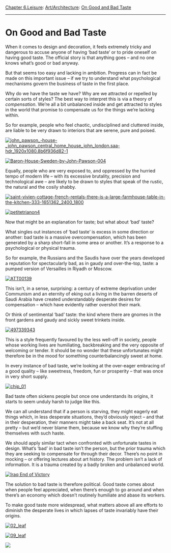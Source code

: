 [Chapter 6.Leisure](https://www.theschooloflife.com/thebookoflife/category/leisure/): [Art/Architecture](https://www.theschooloflife.com/thebookoflife/category/leisure/artarchitecture/): [On Good and Bad Taste](https://www.theschooloflife.com/thebookoflife/good-and-bad-taste/)

* * *

# On Good and Bad Taste

When it comes to design and decoration, it feels extremely tricky and dangerous to accuse anyone of having ‘bad taste’ or to pride oneself on having good taste. The official story is that anything goes – and no one knows what’s good or bad anyway.

But that seems too easy and lacking in ambition. Progress can in fact be made on this important issue – if we try to understand what psychological mechanisms govern the business of taste in the first place.

Why do we have the taste we have? Why are we attracted or repelled by certain sorts of styles? The best way to interpret this is via a theory of _compensation_. We’re all a bit unbalanced inside and get attracted to styles in the world that promise to compensate us for the things we’re lacking within.

So for example, people who feel chaotic, undisciplined and cluttered inside, are liable to be very drawn to interiors that are serene, pure and poised.

[![john_pawson_-_house_-_john_pawson_central_home_house_john_london.saa-hdr_1920x1080.8b6f936d82-1](https://www.theschooloflife.com/thebookoflife/wp-content/uploads/2015/02/john_pawson_-_house_-_john_pawson_central_home_house_john_london.saa-hdr_1920x1080.8b6f936d82-1.jpg)](http://www.thebookoflife.org/wp-content/uploads/2015/02/john_pawson_-_house_-_john_pawson_central_home_house_john_london.saa-hdr_1920x1080.8b6f936d82-1.jpg)

[![Baron-House-Sweden-by-John-Pawson-004](https://www.theschooloflife.com/thebookoflife/wp-content/uploads/2015/02/Baron-House-Sweden-by-John-Pawson-004.jpg)](http://www.thebookoflife.org/wp-content/uploads/2015/02/Baron-House-Sweden-by-John-Pawson-004.jpg)

Equally, people who are very exposed to, and oppressed by the hurried tempo of modern life – with its excessive brutality, precision and technological awe – are likely to be drawn to styles that speak of the rustic, the natural and the cosily shabby.

[![saint-vivien-cottage-french-rentals-there-is-a-large-farmhouse-table-in-the-kitchen-333-1651362_2400_1800](https://www.theschooloflife.com/thebookoflife/wp-content/uploads/2015/02/saint-vivien-cottage-french-rentals-there-is-a-large-farmhouse-table-in-the-kitchen-333-1651362_2400_1800.jpg)](http://www.thebookoflife.org/wp-content/uploads/2015/02/saint-vivien-cottage-french-rentals-there-is-a-large-farmhouse-table-in-the-kitchen-333-1651362_2400_1800.jpg)

[![petitetrianon4](https://www.theschooloflife.com/thebookoflife/wp-content/uploads/2015/02/petitetrianon4.jpg)](http://www.thebookoflife.org/wp-content/uploads/2015/02/petitetrianon4.jpg)

Now that might be an explanation for taste; but what about ‘bad’ taste?

What singles out instances of ‘bad taste’ is excess in some direction or another: bad taste is a massive overcompensation, which has been generated by a sharp short-fall in some area or another. It’s a response to a psychological or physical trauma.

So for example, the Russians and the Saudis have over the years developed a reputation for spectacularly bad, as in gaudy and over-the-top, taste: a pumped version of Versailles in Riyadh or Moscow.

[![ATT00139](https://www.theschooloflife.com/thebookoflife/wp-content/uploads/2015/02/ATT00139.jpg)](http://www.thebookoflife.org/wp-content/uploads/2015/02/ATT00139.jpg)

This isn’t, in a sense, surprising: a century of extreme deprivation under Communism and an eternity of eking out a living in the barren deserts of Saudi Arabia have created understandably desperate desires for compensation – which have evidently rather overshot their mark.

Or think of sentimental ‘bad’ taste: the kind where there are gnomes in the front gardens and gaudy and sickly sweet trinkets inside.

[![497339343](https://www.theschooloflife.com/thebookoflife/wp-content/uploads/2015/02/497339343.jpg)](http://www.thebookoflife.org/wp-content/uploads/2015/02/497339343.jpg)

This is a style frequently favoured by the less well-off in society, people whose working lives are humiliating, backbreaking and the very opposite of welcoming or tender. It should be no wonder that these unfortunates might therefore be in the mood for something counterbalancingly sweet at home.

In every instance of bad taste, we’re looking at the over-eager embracing of a good quality – like sweetness, freedom, fun or prosperity – that was once in very short supply.

[![chip_01](https://www.theschooloflife.com/thebookoflife/wp-content/uploads/2015/02/chip_01.jpg)](http://www.thebookoflife.org/wp-content/uploads/2015/02/chip_01.jpg)

Bad taste often sickens people but once one understands its origins, it starts to seem unduly harsh to judge like this.

We can all understand that if a person is starving, they might eagerly eat things which, in less desperate situations, they’d obviously reject – and that in their desperation, their manners might take a back seat. It’s not at all pretty – but we’d never blame them, because we know why they’re stuffing themselves with such haste.

We should apply similar tact when confronted with unfortunate tastes in design. What’s ‘bad’ in bad taste isn’t the person, but the prior trauma which they are seeking to compensate for through their decor. There’s no point in mocking – or offering lectures about art history. The problem isn’t a lack of information. It is a trauma created by a badly broken and unbalanced world.

[![Iraq End of Victory](https://www.theschooloflife.com/thebookoflife/wp-content/uploads/2015/02/PM-270214-chairA1.jpg)](http://www.thebookoflife.org/wp-content/uploads/2015/02/PM-270214-chairA1.jpg)

The solution to bad taste is therefore political. Good taste comes about when people feel appreciated, when there’s enough to go around and when there’s an economy which doesn’t routinely humiliate and abase its workers.

To make good taste more widespread, what matters above all are efforts to diminish the desperate lives in which lapses of taste invariably have their origins.

[![02_leaf](https://www.theschooloflife.com/thebookoflife/wp-content/uploads/2015/02/02_leaf.jpg)](http://www.thebookoflife.org/wp-content/uploads/2015/02/02_leaf.jpg)

[![09_leaf](https://www.theschooloflife.com/thebookoflife/wp-content/uploads/2015/02/09_leaf.jpg)](http://www.thebookoflife.org/wp-content/uploads/2015/02/09_leaf.jpg)

[![](https://img.youtube.com/vi/rD1qKMgTnAE/0.jpg)](https://www.youtube.com/embed/rD1qKMgTnAE '')
